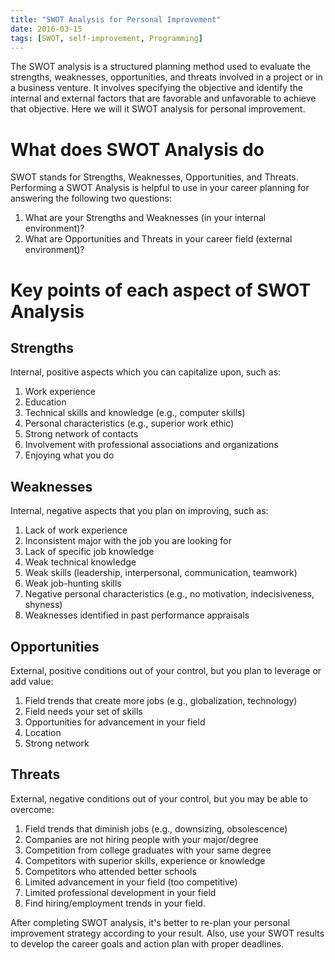 ```yaml
---
title: "SWOT Analysis for Personal Improvement"
date: 2016-03-15
tags: [SWOT, self-improvement, Programming]
---
```



The SWOT analysis is a structured planning method used to evaluate the strengths, weaknesses, opportunities, and threats involved in a project or in a business venture. It involves specifying the objective and identify the internal and external factors that are favorable and unfavorable to achieve that objective. Here we will it SWOT analysis for personal improvement.

# What does SWOT Analysis do

SWOT stands for Strengths, Weaknesses, Opportunities, and Threats. Performing a SWOT Analysis is helpful to use in your career planning for answering the following two questions:

1. What are your Strengths and Weaknesses (in your internal environment)?
2. What are Opportunities and Threats in your career field (external environment)?

# Key points of each aspect of SWOT Analysis

## Strengths

Internal, positive aspects which you can capitalize upon, such as:

1. Work experience
2. Education
3. Technical skills and knowledge (e.g., computer skills)
4. Personal characteristics (e.g., superior work ethic)
5. Strong network of contacts
6. Involvement with professional associations and organizations
7. Enjoying what you do

## Weaknesses

Internal, negative aspects that you plan on improving, such as:

1. Lack of work experience
2. Inconsistent major with the job you are looking for
3. Lack of specific job knowledge
4. Weak technical knowledge
5. Weak skills (leadership, interpersonal, communication, teamwork)
6. Weak job-hunting skills
7. Negative personal characteristics (e.g., no motivation, indecisiveness, shyness)
8. Weaknesses identified in past performance appraisals

## Opportunities

External, positive conditions out of your control, but you plan to leverage or add value:

1. Field trends that create more jobs (e.g., globalization, technology)
2. Field needs your set of skills
3. Opportunities for advancement in your field
4. Location
5. Strong network

## Threats

External, negative conditions out of your control, but you may be able to overcome:

1. Field trends that diminish jobs (e.g., downsizing, obsolescence)
2. Companies are not hiring people with your major/degree
3. Competition from college graduates with your same degree
4. Competitors with superior skills, experience or knowledge
5. Competitors who attended better schools
6. Limited advancement in your field (too competitive)
7. Limited professional development in your field
8. Find hiring/employment trends in your field.

After completing SWOT analysis, it's better to re-plan your personal improvement strategy according to your result. Also, use your SWOT results to develop the career goals and action plan with proper deadlines.
